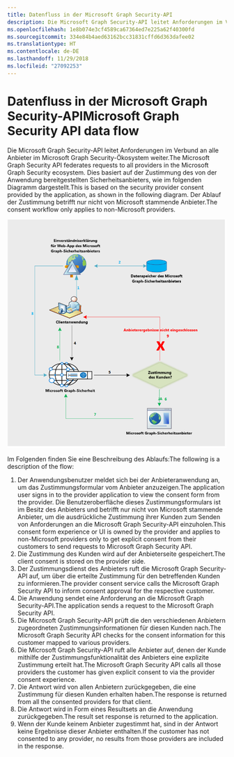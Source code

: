 ```yaml
---
title: Datenfluss in der Microsoft Graph Security-API
description: Die Microsoft Graph Security-API leitet Anforderungen im Verbund an alle Anbieter im Microsoft Graph Security-Ökosystem weiter. Dies basiert auf der Zustimmung des von der Anwendung bereitgestellten Sicherheitsanbieters, wie im folgenden Diagramm dargestellt. Der Ablauf der Zustimmung betrifft nur nicht von Microsoft stammende Anbieter.
ms.openlocfilehash: 1e8b074e3cf4589ca67364ed7e225a62f40300fd
ms.sourcegitcommit: 334e84b4aed63162bcc31831cffd6d363dafee02
ms.translationtype: HT
ms.contentlocale: de-DE
ms.lasthandoff: 11/29/2018
ms.locfileid: "27092253"
---
```

# <a name="microsoft-graph-security-api-data-flow"></a><span data-ttu-id="23be6-105">Datenfluss in der Microsoft Graph Security-API</span><span class="sxs-lookup"><span data-stu-id="23be6-105">Microsoft Graph Security API data flow</span></span>

<span data-ttu-id="23be6-106">Die Microsoft Graph Security-API leitet Anforderungen im Verbund an alle Anbieter im Microsoft Graph Security-Ökosystem weiter.</span><span class="sxs-lookup"><span data-stu-id="23be6-106">The Microsoft Graph Security API federates requests to all providers in the Microsoft Graph Security ecosystem.</span></span> <span data-ttu-id="23be6-107">Dies basiert auf der Zustimmung des von der Anwendung bereitgestellten Sicherheitsanbieters, wie im folgenden Diagramm dargestellt.</span><span class="sxs-lookup"><span data-stu-id="23be6-107">This is based on the security provider consent provided by the application, as shown in the following diagram.</span></span> <span data-ttu-id="23be6-108">Der Ablauf der Zustimmung betrifft nur nicht von Microsoft stammende Anbieter.</span><span class="sxs-lookup"><span data-stu-id="23be6-108">The consent workflow only applies to non-Microsoft providers.</span></span>

![security_dataflow_1.png](./images/security-dataflow-1.png)

<span data-ttu-id="23be6-110">Im Folgenden finden Sie eine Beschreibung des Ablaufs:</span><span class="sxs-lookup"><span data-stu-id="23be6-110">The following is a description of the flow:</span></span>

1. <span data-ttu-id="23be6-111">Der Anwendungsbenutzer meldet sich bei der Anbieteranwendung an, um das Zustimmungsformular vom Anbieter anzuzeigen.</span><span class="sxs-lookup"><span data-stu-id="23be6-111">The application user signs in to the provider application to view the consent form from the provider.</span></span> <span data-ttu-id="23be6-112">Die Benutzeroberfläche dieses Zustimmungsformulars ist im Besitz des Anbieters und betrifft nur nicht von Microsoft stammende Anbieter, um die ausdrückliche Zustimmung ihrer Kunden zum Senden von Anforderungen an die Microsoft Graph Security-API einzuholen.</span><span class="sxs-lookup"><span data-stu-id="23be6-112">This consent form experience or UI is owned by the provider and applies to non-Microsoft providers only to get explicit consent from their customers to send requests to Microsoft Graph Security API.</span></span>
2. <span data-ttu-id="23be6-113">Die Zustimmung des Kunden wird auf der Anbieterseite gespeichert.</span><span class="sxs-lookup"><span data-stu-id="23be6-113">The client consent is stored on the provider side.</span></span>
3. <span data-ttu-id="23be6-114">Der Zustimmungsdienst des Anbieters ruft die Microsoft Graph Security-API auf, um über die erteilte Zustimmung für den betreffenden Kunden zu informieren.</span><span class="sxs-lookup"><span data-stu-id="23be6-114">The provider consent service calls the Microsoft Graph Security API to inform consent approval for the respective customer.</span></span>
4. <span data-ttu-id="23be6-115">Die Anwendung sendet eine Anforderung an die Microsoft Graph Security-API.</span><span class="sxs-lookup"><span data-stu-id="23be6-115">The application sends a request to the Microsoft Graph Security API.</span></span>
5. <span data-ttu-id="23be6-116">Die Microsoft Graph Security-API prüft die den verschiedenen Anbietern zugeordneten Zustimmungsinformationen für diesen Kunden nach.</span><span class="sxs-lookup"><span data-stu-id="23be6-116">The Microsoft Graph Security API checks for the consent information for this customer mapped to various providers.</span></span>
6. <span data-ttu-id="23be6-117">Die Microsoft Graph Security-API ruft alle Anbieter auf, denen der Kunde mithilfe der Zustimmungsfunktionalität des Anbieters eine explizite Zustimmung erteilt hat.</span><span class="sxs-lookup"><span data-stu-id="23be6-117">The Microsoft Graph Security API calls all those providers the customer has given explicit consent to via the provider consent experience.</span></span>
7. <span data-ttu-id="23be6-118">Die Antwort wird von allen Anbietern zurückgegeben, die eine Zustimmung für diesen Kunden erhalten haben.</span><span class="sxs-lookup"><span data-stu-id="23be6-118">The response is returned from all the consented providers for that client.</span></span>
8. <span data-ttu-id="23be6-119">Die Antwort wird in Form eines Resultsets an die Anwendung zurückgegeben.</span><span class="sxs-lookup"><span data-stu-id="23be6-119">The result set response is returned to the application.</span></span>
9. <span data-ttu-id="23be6-120">Wenn der Kunde keinem Anbieter zugestimmt hat, sind in der Antwort keine Ergebnisse dieser Anbieter enthalten.</span><span class="sxs-lookup"><span data-stu-id="23be6-120">If the customer has not consented to any provider, no results from those providers are included in the response.</span></span>
